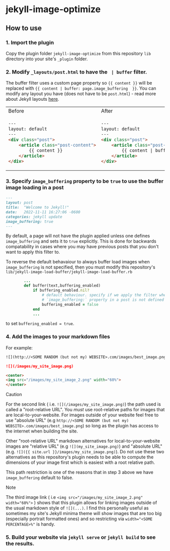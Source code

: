 # jekyll-image-optimize
## How to use

### 1. Import the plugin

Copy the plugin folder `jekyll-image-optimize` from this repository `lib` directory into your site's `_plugin` folder.

### 2. Modify `_layouts/post.html` to have the ` | buffer` filter.

The buffer filter uses a custom page property so `{{ content }}` will be replaced with  `{{ content | buffer: page.image_buffering  }}`. You can modify any layout you have (does not have to be `post.html`) - read more about Jekyll layouts [here](https://jekyllrb.com/docs/step-by-step/04-layouts/).

<table>
<tr>
<td> Before </td> <td> After </td>
</tr>
<tr>
<td>


```html
---
layout: default
---
<div class="post">
    <article class="post-content">
        {{ content }}
    </article>
</div>
```

</td>
<td>
    
```html
---
layout: default
---
<div class="post">
    <article class="post-content">
        {{ content | buffer: page.image_buffering  }}
    </article>
</div>
```
</td>
</tr>
</table>

### 3. Specify `image_buffering` property to be `true` to use the buffer image loading in a post

```markdown
---
layout: post
title:  "Welcome to Jekyll!"
date:   2022-11-11 16:27:06 -0600
categories: jekyll update
image_buffering: true
---
```
By default, a page will not have the plugin applied unless one defines `image_buffering` and sets it to `true` explicitly. This is done for backwards compatability in cases where you may have previous posts that you don't want to apply this filter to.

To reverse the default behavaiour to always buffer load images when `image_buffering` is not specified, then you must modify this repository's `lib/jekyll-image-load-buffer/jekyll-image-load-buffer.rb` 
```ruby
        ...
        def buffer(text,buffering_enabled)
            if buffering_enabled.nil?
                # default behaviour. specify if we apply the filter when
                # `image_buffering:` property in a post is not defined
                buffering_enabled = false
            end
            ...
```
to set `buffering_enabled = true`. 

### 4. Add the images to your markdown files

For example:

```markdown
![](http://<SOME RANDOM (but not my) WEBSITE>.com/images/best_image.png)

![](/images/my_site_image.png)

<center>
<img src="/images/my_site_image_2.png" width="60%">
</center>
```

> [!CAUTION]
> For the second link ( i.e. `![](/images/my_site_image.png)`) the path used is called a "root-relative URL". You _must_ use root-relative paths for images that are local-to-your-website. For images outside of your website feel free to use "absolute URL" (e.g `http://<SOME RANDOM (but not my) WEBSITE>.com/images/best_image.png`) so long as the plugin has access to the internet when building the site.
>  
> Other  "root-relative URL" markdown alternatives for local-to-your-website images are "relative URL" (e.g `![](my_site_image.png)`) and "absolute URL" (e.g. `![]({{ site.url }}/images/my_site_image.png)`). Do not use these two alternatives as this repository's plugin needs to be able to compute the dimensions of your image first which is easiest with a root relative path.
>
> This path restriction is one of the reasons that in step 3 above we have `image_buffering` default to false.

> [!NOTE]
> The third image link ( i.e `<img src="/images/my_site_image_2.png" width="60%">` ) shows that this plugin allows for linking images outside of the usual markdown style of `![](...)`. I find this personally useful as sometimes my site's Jekyll minima theme will show images that are too big (especially portrait formatted ones) and so restricting via `width="<SOME PERCENTAGE>%"` is handy.

### 5. Build your website via `jekyll serve` or `jekyll build` to see the results.
